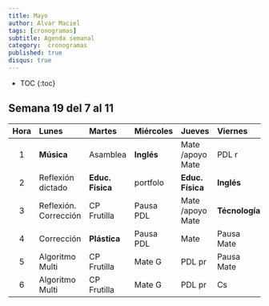 ```yaml
---
title: Mayo
author: Alvar Maciel
tags: [cronogramas]
subtitle: Agenda semanal
category:  cronogramas
published: true
disqus: true
---
```

<!--
|Hora|Lunes                    |Martes                     |Miércoles                  |Jueves                  |Viernes                  |
|:--:|:------------------------|:--------------------------|:--------------------------|:---------------------  |:------------------------|
|1   |**Música**               |Cs /apoyo Mate             |**Inglés**                 |Mate /apoyo Mate        |PDL r                    |
|2   |PDL                      |**Educ. Física**           |portfolo                   |**Educ. Física**        |**Inglés**               |
|3   |PDL                      |Cs /apoyo Mate             |PDL pr                     |Mate /apoyo Mate        |**Técnología**           |
|4   |Mate                     |**Plástica**               |PDL pr                     |Mate                    |Cs                       |
|5   |Mate                     |Cs                         |Mate G                     |PDL pr                  |Cs                       |
|6   |Mate                     |PDL r                      |Mate G                     |PDL pr                  |Cs                       |
-->

* TOC
{:toc}

## Semana 19 del 7 al 11


|Hora|Lunes                    |Martes                     |Miércoles                  |Jueves                  |Viernes                  |
|:--:|:------------------------|:--------------------------|:--------------------------|:---------------------  |:------------------------|
|1   |**Música**               |Asamblea                   |**Inglés**                 |Mate /apoyo Mate        |PDL r                    |
|2   |Reflexión dictado        |**Educ. Física**           |portfolo                   |**Educ. Física**        |**Inglés**               |
|3   |Reflexión. Corrección    |CP Frutilla                |Pausa PDL                  |Mate /apoyo Mate        |**Técnología**           |
|4   |Corrección               |**Plástica**               |Pausa PDL                  |Mate                    |Pausa Mate               |
|5   |Algoritmo Multi          |CP Frutilla                |Mate G                     |PDL pr                  |Pausa Mate               |
|6   |Algoritmo Multi          |CP Frutilla                |Mate G                     |PDL pr                  |Cs                       |
